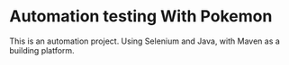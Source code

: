 # Automation testing With Pokemon

This is an automation project. Using Selenium and Java, with Maven as a building platform.
